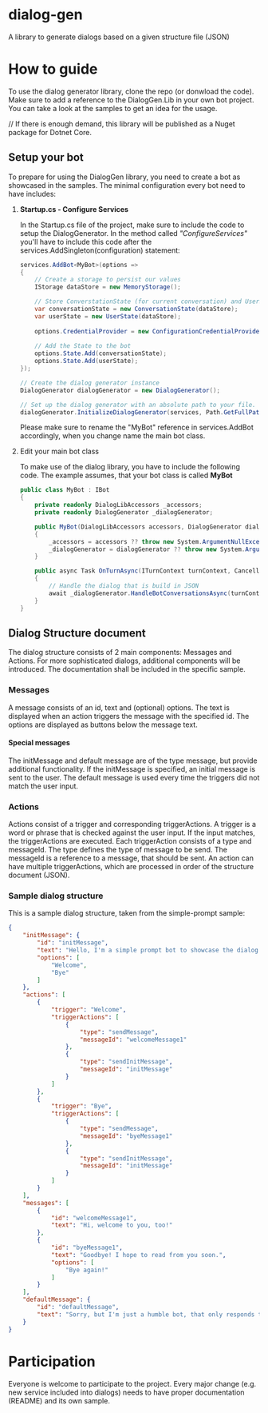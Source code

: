 # dialog-gen
A library to generate dialogs based on a given structure file (JSON)

# How to guide

To use the dialog generator library, clone the repo (or donwload the code). Make sure to add a reference to the DialogGen.Lib in your own bot project. You can take a look at the samples to get an idea for the usage.

// If there is enough demand, this library will be published as a Nuget package for Dotnet Core.

## Setup your bot

To prepare for using the DialogGen library, you need to create a bot as showcased in the samples. The minimal configuration every bot need to have includes:

1. **Startup.cs - Configure Services**

    In the Startup.cs file of the project, make sure to include the code to setup the DialogGenerator. In the method called *"ConfigureServices"* you'll have to include this code after the services.AddSingleton(configuration) statement:

    ```csharp
    services.AddBot<MyBot>(options =>
    {
        // Create a storage to persist our values
        IStorage dataStore = new MemoryStorage();

        // Store ConverstationState (for current conversation) and UserState (for tracking user interaction)
        var conversationState = new ConversationState(dataStore);
        var userState = new UserState(dataStore);
        
        options.CredentialProvider = new ConfigurationCredentialProvider(configuration);               
        
        // Add the State to the bot
        options.State.Add(conversationState);
        options.State.Add(userState);
    });

    // Create the dialog generator instance
    DialogGenerator dialogGenerator = new DialogGenerator();

    // Set up the dialog generator with an absolute path to your file. 
    dialogGenerator.InitializeDialogGenerator(services, Path.GetFullPath("folder/your-dialog-structure.json"));
    ```

    Please make sure to rename the "MyBot" reference in services.AddBot accordingly, when you change name the main bot class.

2. Edit your main bot class

    To make use of the dialog library, you have to include the following code. The example assumes, that your bot class is called **MyBot**

    ```csharp
    public class MyBot : IBot
    {
        private readonly DialogLibAccessors _accessors;
        private readonly DialogGenerator _dialogGenerator;

        public MyBot(DialogLibAccessors accessors, DialogGenerator dialogGenerator)
        {
            _accessors = accessors ?? throw new System.ArgumentNullException(nameof(accessors));
            _dialogGenerator = dialogGenerator ?? throw new System.ArgumentNullException(nameof(dialogGenerator));
        }

        public async Task OnTurnAsync(ITurnContext turnContext, CancellationToken cancellationToken = default(CancellationToken))
        {
            // Handle the dialog that is build in JSON
            await _dialogGenerator.HandleBotConversationsAsync(turnContext, cancellationToken);
        }
    }
    ```

## Dialog Structure document

The dialog structure consists of 2 main components: Messages and Actions. For more sophisticated dialogs, additional components will be introduced. The documentation shall be included in the specific sample.

### Messages

A message consists of an id, text and (optional) options. The text is displayed when an action triggers the message with the specified id. The options are displayed as buttons below the message text.

#### Special messages

The initMessage and default message are of the type message, but provide additional functionality. If the initMessage is specified, an initial message is sent to the user. The default message is used every time the triggers did not match the user input.

### Actions

Actions consist of a trigger and corresponding triggerActions. A trigger is a word or phrase that is checked against the user input. If the input matches, the triggerActions are executed. 
Each triggerAction consists of a type and messageId. The type defines the type of message to be send. The messageId is a reference to a message, that should be sent. An action can have multiple triggerActions, which are processed in order of the structure document (JSON).

### Sample dialog structure

This is a sample dialog structure, taken from the simple-prompt sample:

```json
{
    "initMessage": {
        "id": "initMessage",
        "text": "Hello, I'm a simple prompt bot to showcase the dialog generator library ;-)",
        "options": [
            "Welcome",
            "Bye"
        ]
    },
    "actions": [
        {
            "trigger": "Welcome",
            "triggerActions": [
                {
                    "type": "sendMessage",
                    "messageId": "welcomeMessage1"
                },
                {
                    "type": "sendInitMessage",
                    "messageId": "initMessage"
                }
            ]
        },
        {
            "trigger": "Bye",
            "triggerActions": [
                {
                    "type": "sendMessage",
                    "messageId": "byeMessage1"
                },
                {
                    "type": "sendInitMessage",
                    "messageId": "initMessage"
                }
            ]
        }
    ],
    "messages": [
        {
            "id": "welcomeMessage1",
            "text": "Hi, welcome to you, too!"
        },
        {
            "id": "byeMessage1",
            "text": "Goodbye! I hope to read from you soon.",
            "options": [
                "Bye again!"
            ]
        }
    ],
    "defaultMessage": {
        "id": "defaultMessage",
        "text": "Sorry, but I'm just a humble bot, that only responds to the given options."
    }
}
```

# Participation

Everyone is welcome to participate to the project. Every major change (e.g. new service included into dialogs) needs to have proper documentation (README) and its own sample.

